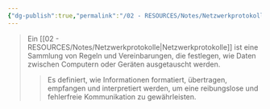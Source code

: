 ```yaml
---
{"dg-publish":true,"permalink":"/02 - RESOURCES/Notes/Netzwerkprotokolle/","tags":["netzwerk/protocol"],"noteIcon":"","updated":"2025-03-15T22:09:38.485+01:00"}
---
```


>Ein [[02 - RESOURCES/Notes/Netzwerkprotokolle\|Netzwerkprotokolle]] ist eine Sammlung von Regeln und Vereinbarungen, die festlegen, wie Daten zwischen Computern oder Geräten ausgetauscht werden.
>>Es definiert, wie Informationen formatiert, übertragen, empfangen und interpretiert werden, um eine reibungslose und fehlerfreie Kommunikation zu gewährleisten.

